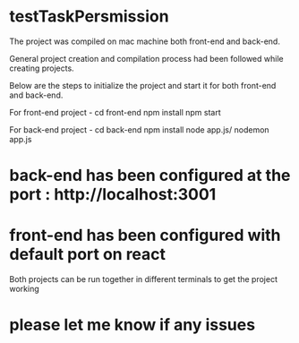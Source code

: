 # testTaskPersmission

The project was compiled on mac machine both front-end and back-end. 

General project creation and compilation process had been followed while creating projects.

Below are the steps to initialize the project and start it for both front-end and back-end.

For front-end project - 
cd front-end
npm install
npm start

For back-end project -
cd back-end
npm install
node app.js/ nodemon app.js

# back-end has been configured at the port : http://localhost:3001

# front-end has been configured with default port on react

Both projects can be run together in different terminals to get the project working 
# please let me know if any issues
